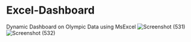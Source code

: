 # Excel-Dashboard
Dynamic Dashboard on Olympic Data using MsExcel
![Screenshot (531)](https://user-images.githubusercontent.com/63376816/167348368-85e34486-37f5-4c7c-97d4-6e6355f10b2f.png)
![Screenshot (532)](https://user-images.githubusercontent.com/63376816/167348378-12a20bf3-9c96-4d21-a40a-d52124ea1fcc.png)

